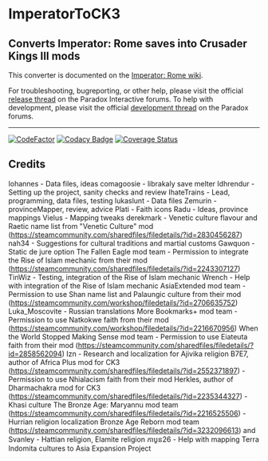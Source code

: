 # ImperatorToCK3
## Converts Imperator: Rome saves into Crusader Kings III mods

This converter is documented on the [Imperator: Rome wiki](https://imperator.paradoxwikis.com/Imperator_To_CK3_Converter).

For troubleshooting, bugreporting, or other help, please visit the official [release thread](https://forum.paradoxplaza.com/forum/threads/imperator-to-ck3-release-thread.1415172/) on the Paradox Interactive forums.
To help with development, please visit the official [development thread](https://forum.paradoxplaza.com/forum/threads/imperator-to-ck3-development-thread.1415175/) on the Paradox forums.

---

[![CodeFactor](https://www.codefactor.io/repository/github/paradoxgameconverters/imperatortock3/badge/master)](https://www.codefactor.io/repository/github/paradoxgameconverters/imperatortock3/overview/master)
[![Codacy Badge](https://app.codacy.com/project/badge/Grade/8a9f106c7b9a43faa37ad74b5897edc5)](https://www.codacy.com/gh/ParadoxGameConverters/ImperatorToCK3/dashboard?utm_source=github.com&amp;utm_medium=referral&amp;utm_content=ParadoxGameConverters/ImperatorToCK3&amp;utm_campaign=Badge_Grade)
[![Coverage Status](https://coveralls.io/repos/github/ParadoxGameConverters/ImperatorToCK3/badge.svg?branch=master)](https://coveralls.io/github/ParadoxGameConverters/ImperatorToCK3?branch=master)

## Credits
Iohannes - Data files, ideas
comagoosie - librakaly save melter
Idhrendur - Setting up the project, sanity checks and review
IhateTrains - Lead, programming, data files, testing
lukaslunt - Data files
Zemurin - provinceMapper, review, advice
Plati - Faith icons
Radu - Ideas, province mappings
Vielus - Mapping tweaks
derekmark - Venetic culture flavour and Raetic name list from "Venetic Culture" mod (https://steamcommunity.com/sharedfiles/filedetails/?id=2830456287)
nah34 - Suggestions for cultural traditions and martial customs
Gawquon - Static de jure option
The Fallen Eagle mod team - Permission to integrate the Rise of Islam mechanic from their mod (https://steamcommunity.com/sharedfiles/filedetails/?id=2243307127)
TinWiz - Testing, integration of the Rise of Islam mechanic
Wrench - Help with integration of the Rise of Islam mechanic
AsiaExtended mod team - Permission to use Shan name list and Palaungic culture from their mod (https://steamcommunity.com/workshop/filedetails/?id=2706635752)
Luka_Moscovite - Russian translations
More Bookmarks+ mod team - Permission to use Natkokwe faith from their mod (https://steamcommunity.com/workshop/filedetails/?id=2216670956)
When the World Stopped Making Sense mod team - Permission to use Eiateuta faith from their mod (https://steamcommunity.com/sharedfiles/filedetails/?id=2858562094)
Izn - Research and localization for Ajivika religion
B7E7, author of Africa Plus mod for CK3 (https://steamcommunity.com/sharedfiles/filedetails/?id=2552371897) - Permission to use Nhialacism faith from their mod
Herkles, author of Dharmachakra mod for CK3 (https://steamcommunity.com/sharedfiles/filedetails/?id=2235344327) - Khasi culture
The Bronze Age: Maryannu mod team (https://steamcommunity.com/sharedfiles/filedetails/?id=2216525506) - Hurrian religion localization
Bronze Age Reborn mod team (https://steamcommunity.com/sharedfiles/filedetails/?id=3232096613) and Svanley - Hattian religion, Elamite religion
កាបូន26 - Help with mapping Terra Indomita cultures to Asia Expansion Project
